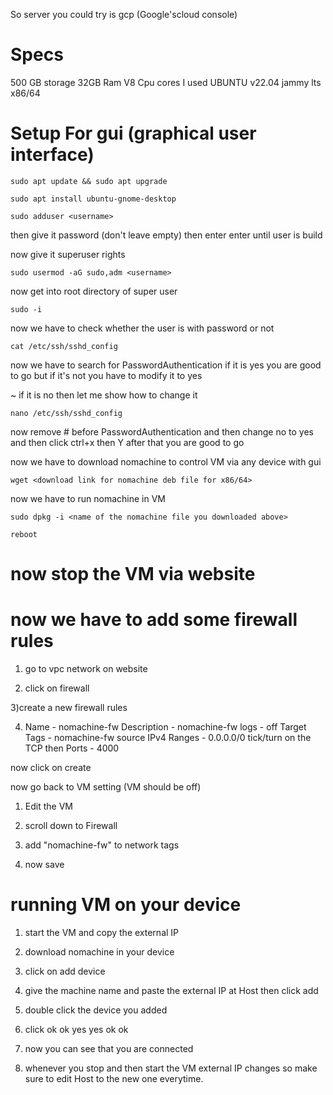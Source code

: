 So server you could try is gcp (Google'scloud console)

# Specs

500 GB storage 
32GB Ram 
V8 Cpu cores
I used UBUNTU v22.04 jammy lts x86/64

# Setup For gui (graphical user interface)
```
sudo apt update && sudo apt upgrade
```
```
sudo apt install ubuntu-gnome-desktop
```
```
sudo adduser <username>
```

   then give it password (don't leave empty)
    then enter enter until user is build 

   now give it superuser rights
```
sudo usermod -aG sudo,adm <username>
```
  now get into root directory of super user
```
sudo -i
```
  now we have to check whether the user is with password or not
```
cat /etc/ssh/sshd_config
```
 now we have to search for PasswordAuthentication if it is yes you are good to go but if it's not you have to modify it to yes

~ if it is no then let me show how to change it
```
nano /etc/ssh/sshd_config
```
 now remove # before PasswordAuthentication and then change no to yes
 and then click ctrl+x then Y after that you are good to go 

  now we have to download nomachine to control VM via any device with gui
```
wget <download link for nomachine deb file for x86/64>
```
  now we have to run nomachine in VM
```
sudo dpkg -i <name of the nomachine file you downloaded above>
```
```
reboot
```
# now stop the VM via website 

 # now we have to add some firewall rules

1) go to vpc network on website 

2) click on firewall 

3)create a new firewall rules

4) Name - nomachine-fw
Description - nomachine-fw
logs - off
Target Tags - nomachine-fw
source IPv4 Ranges - 0.0.0.0/0
tick/turn on the TCP then Ports - 4000

now click on create

now go back to VM setting (VM should be off)

1) Edit the VM

2) scroll down to Firewall 

3) add "nomachine-fw" to network tags

4) now save

# running VM on your device 

1) start the VM and copy the external IP

2) download nomachine in your device 

3) click on add device

4) give the machine name and paste the external IP at Host then click add

5) double click the device you added 

6) click ok ok yes yes ok ok

7) now you can see that you are connected 

8) whenever you stop and then start the VM external IP changes so make sure to edit Host to the new one everytime.




